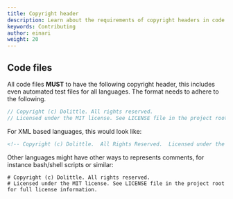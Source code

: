 ```yaml
---
title: Copyright header
description: Learn about the requirements of copyright headers in code files
keywords: Contributing
author: einari
weight: 20
---
```


## Code files

All code files **MUST** to have the following copyright header, this includes even automated test files for all languages. The format needs to adhere to the following.

```csharp
// Copyright (c) Dolittle. All rights reserved.
// Licensed under the MIT license. See LICENSE file in the project root for full license information.
```

For XML based languages, this would look like:

```xml
<!-- Copyright (c) Dolittle.  All Rights Reserved.  Licensed under the MIT License. See LICENSE file in the project root for full license information. -->
```

Other languages might have other ways to represents comments, for instance bash/shell scripts or similar:

```shell
# Copyright (c) Dolittle. All rights reserved.
# Licensed under the MIT license. See LICENSE file in the project root for full license information.
```

